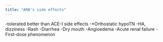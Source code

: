 ```yaml
---
title: "ARB's side effects"
---
```

-tolerated better than ACE-I side effects
-*Orthostatic hypoTN
-HA, dizziness
-Rash
-Diarrhea
-Dry mouth
-Angioedema
-Acute renal failure
-First-dose phenomenon

